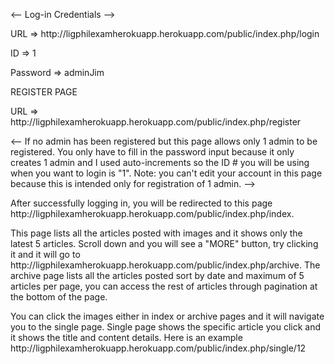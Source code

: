 <-- Log-in Credentials -->

<p> URL => http://ligphilexamherokuapp.herokuapp.com/public/index.php/login </p>
<p> ID => 1 </p>
<p> Password => adminJim </p>

<p> REGISTER PAGE </p>
<p> URL => http://ligphilexamherokuapp.herokuapp.com/public/index.php/register </p>
<-- If no admin has been registered but this page allows only 1 admin to be registered.
 You only have to fill in the password input because it only creates 1 admin and I used auto-increments so the ID # you
 will be using when you want to login is "1".
 Note: you can't edit your account in this page because this is intended only for registration of 1 admin.
-->

<p> 
    After successfully logging in, you will be redirected to this page http://ligphilexamherokuapp.herokuapp.com/public/index.php/index. 
</p>
<p>
    This page lists all the articles posted with images and it shows only the latest 5 articles. Scroll down and you will see a "MORE" button, try clicking it and it will go to http://ligphilexamherokuapp.herokuapp.com/public/index.php/archive. The archive page lists all the articles posted sort by date and maximum of 5 articles per page, you can access the rest of articles through pagination at the bottom of the page. 
</p>
<p> You can click the images either in index or archive pages and it will navigate you to the single page. Single page shows the specific article you click and it shows the title and content details. Here is an example  http://ligphilexamherokuapp.herokuapp.com/public/index.php/single/12 </p>


